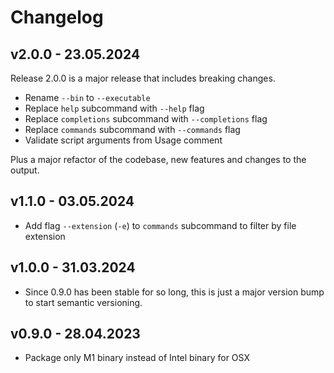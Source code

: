# Changelog

## v2.0.0 - 23.05.2024

Release 2.0.0 is a major release that includes breaking changes.

- Rename `--bin` to `--executable`
- Replace `help` subcommand with `--help` flag
- Replace `completions` subcommand with `--completions` flag
- Replace `commands` subcommand with `--commands` flag
- Validate script arguments from Usage comment

Plus a major refactor of the codebase, new features and changes to the output.

## v1.1.0 - 03.05.2024

- Add flag `--extension` (`-e`) to `commands` subcommand to filter by file extension

## v1.0.0 - 31.03.2024

- Since 0.9.0 has been stable for so long, this is just a major version bump to
  start semantic versioning.

## v0.9.0 - 28.04.2023

- Package only M1 binary instead of Intel binary for OSX
